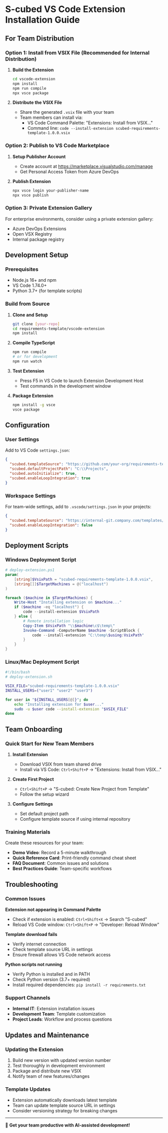 # S-cubed VS Code Extension Installation Guide

## For Team Distribution

### Option 1: Install from VSIX File (Recommended for Internal Distribution)

1. **Build the Extension**
   ```bash
   cd vscode-extension
   npm install
   npm run compile
   npx vsce package
   ```

2. **Distribute the VSIX File**
   - Share the generated `.vsix` file with your team
   - Team members can install via:
     - VS Code Command Palette: "Extensions: Install from VSIX..."
     - Command line: `code --install-extension scubed-requirements-template-1.0.0.vsix`

### Option 2: Publish to VS Code Marketplace

1. **Setup Publisher Account**
   - Create account at https://marketplace.visualstudio.com/manage
   - Get Personal Access Token from Azure DevOps

2. **Publish Extension**
   ```bash
   npx vsce login your-publisher-name
   npx vsce publish
   ```

### Option 3: Private Extension Gallery

For enterprise environments, consider using a private extension gallery:
- Azure DevOps Extensions
- Open VSX Registry
- Internal package registry

## Development Setup

### Prerequisites
- Node.js 16+ and npm
- VS Code 1.74.0+
- Python 3.7+ (for template scripts)

### Build from Source

1. **Clone and Setup**
   ```bash
   git clone [your-repo]
   cd requirements-template/vscode-extension
   npm install
   ```

2. **Compile TypeScript**
   ```bash
   npm run compile
   # or for development
   npm run watch
   ```

3. **Test Extension**
   - Press F5 in VS Code to launch Extension Development Host
   - Test commands in the development window

4. **Package Extension**
   ```bash
   npm install -g vsce
   vsce package
   ```

## Configuration

### User Settings
Add to VS Code `settings.json`:

```json
{
  "scubed.templateSource": "https://github.com/your-org/requirements-template/archive/refs/heads/main.zip",
  "scubed.defaultProjectPath": "C:\\Projects",
  "scubed.autoInitialize": true,
  "scubed.enableLoopIntegration": true
}
```

### Workspace Settings
For team-wide settings, add to `.vscode/settings.json` in your projects:

```json
{
  "scubed.templateSource": "https://internal-git.company.com/templates/requirements-template/archive/main.zip",
  "scubed.enableLoopIntegration": false
}
```

## Deployment Scripts

### Windows Deployment Script
```powershell
# deploy-extension.ps1
param(
    [string]$VsixPath = "scubed-requirements-template-1.0.0.vsix",
    [string[]]$TargetMachines = @("localhost")
)

foreach ($machine in $TargetMachines) {
    Write-Host "Installing extension on $machine..."
    if ($machine -eq "localhost") {
        code --install-extension $VsixPath
    } else {
        # Remote installation logic
        Copy-Item $VsixPath "\\$machine\c$\temp\"
        Invoke-Command -ComputerName $machine -ScriptBlock {
            code --install-extension "C:\temp\$using:VsixPath"
        }
    }
}
```

### Linux/Mac Deployment Script
```bash
#!/bin/bash
# deploy-extension.sh

VSIX_FILE="scubed-requirements-template-1.0.0.vsix"
INSTALL_USERS=("user1" "user2" "user3")

for user in "${INSTALL_USERS[@]}"; do
    echo "Installing extension for $user..."
    sudo -u $user code --install-extension "$VSIX_FILE"
done
```

## Team Onboarding

### Quick Start for New Team Members

1. **Install Extension**
   - Download VSIX from team shared drive
   - Install via VS Code: `Ctrl+Shift+P` → "Extensions: Install from VSIX..."

2. **Create First Project**
   - `Ctrl+Shift+P` → "S-cubed: Create New Project from Template"
   - Follow the setup wizard

3. **Configure Settings**
   - Set default project path
   - Configure template source if using internal repository

### Training Materials

Create these resources for your team:
- **Demo Video**: Record a 5-minute walkthrough
- **Quick Reference Card**: Print-friendly command cheat sheet  
- **FAQ Document**: Common issues and solutions
- **Best Practices Guide**: Team-specific workflows

## Troubleshooting

### Common Issues

**Extension not appearing in Command Palette**
- Check if extension is enabled: `Ctrl+Shift+X` → Search "S-cubed"
- Reload VS Code window: `Ctrl+Shift+P` → "Developer: Reload Window"

**Template download fails**
- Verify internet connection
- Check template source URL in settings
- Ensure firewall allows VS Code network access

**Python scripts not running**
- Verify Python is installed and in PATH
- Check Python version (3.7+ required)
- Install required dependencies: `pip install -r requirements.txt`

### Support Channels

- **Internal IT**: Extension installation issues
- **Development Team**: Template customization
- **Project Leads**: Workflow and process questions

## Updates and Maintenance

### Updating the Extension
1. Build new version with updated version number
2. Test thoroughly in development environment
3. Package and distribute new VSIX
4. Notify team of new features/changes

### Template Updates
- Extension automatically downloads latest template
- Team can update template source URL in settings
- Consider versioning strategy for breaking changes

---

🚀 **Get your team productive with AI-assisted development!**